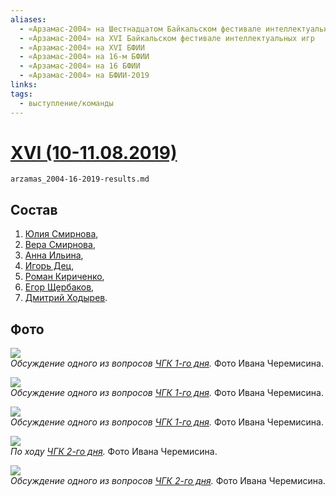 ```yaml
---
aliases:
  - «Арзамас-2004» на Шестнадцатом Байкальском фестивале интеллектуальных игр
  - «Арзамас-2004» на XVI Байкальском фестивале интеллектуальных игр
  - «Арзамас-2004» на XVI БФИИ
  - «Арзамас-2004» на 16-м БФИИ
  - «Арзамас-2004» на 16 БФИИ
  - «Арзамас-2004» на БФИИ-2019
links: 
tags:
  - выступление/команды
---
```

# [XVI (10-11.08.2019)](bfii-16-2019) [ ](arzamas_2004.md)

```{.include}
arzamas_2004-16-2019-results.md
```

## Состав

1. [Юлия Смирнова](smirnova_yuliya-16-2019.md),
2. [Вера Смирнова](smirnova_vera-16-2019.md),
3. [Анна Ильина](iliina_anna-16-2019.md),
4. [Игорь Дец](dets-16-2019.md),
5. [Роман Кириченко](kirichenko-16-2019.md),
6. [Егор Щербаков](scherbakov_egor-16-2019.md),
7. [Дмитрий Ходырев](hodyrev-16-2019.md).

## Фото

![](40-12613686_457243695.jpg)<br>*Обсуждение одного из вопросов [ЧГК 1-го дня](maingame-16-2019-08-10.md).* Фото Ивана Черемисина.

![](64-12613686_457243671.jpg)<br>*Обсуждение одного из вопросов [ЧГК 1-го дня](maingame-16-2019-08-10.md).* Фото Ивана Черемисина.

![](71-12613686_457243664.jpg)<br>*Обсуждение одного из вопросов [ЧГК 1-го дня](maingame-16-2019-08-10.md).* Фото Ивана Черемисина.

![](314-12613686_457243419.jpg)<br>*По ходу [ЧГК 2-го дня](maingame-16-2019-08-11.md).* Фото Ивана Черемисина.

![](350-12613686_457243383.jpg)<br>*Обсуждение одного из вопросов [ЧГК 2-го дня](maingame-16-2019-08-11.md).* Фото Ивана Черемисина.